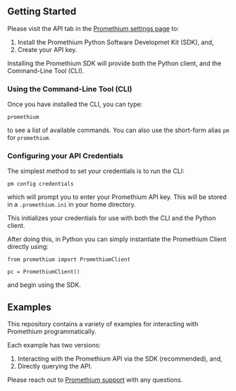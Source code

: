 ## Getting Started

Please visit the API tab in the [Promethium settings page](https://app.promethium.qcware.com/settings/) to:

1. Install the Promethium Python Software Developmet Kit (SDK), and,
2. Create your API key.

Installing the Promethium SDK will provide both the Python client, and the Command-Line Tool (CLI).

### Using the Command-Line Tool (CLI)

Once you have installed the CLI, you can type:
```
promethium
```
to see a list of available commands. You can also use the short-form alias `pm` for `promethium`.

### Configuring your API Credentials

The simplest method to set your credentials is to run the CLI:
```
pm config credentials
```
which will prompt you to enter your Promethium API key. This will
be stored in a `.promethium.ini` in your home directory.

This initializes your credentials for use with both the CLI and the
Python client.

After doing this, in Python you can simply instantiate the Promethium Client
directly using:
```
from promethium import PromethiumClient

pc = PromethiumClient()
```
and begin using the SDK.

## Examples

This repository contains a variety of examples for interacting with Promethium programmatically.

Each example has two versions:

1. Interacting with the Promethium API via the SDK (recommended), and,
2. Directly querying the API.

Please reach out to [Promethium support](mailto:promethium@qcware.com) with any questions.

